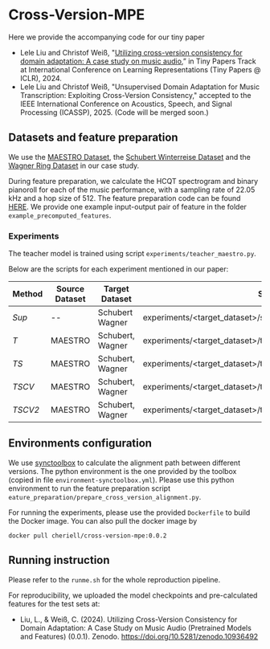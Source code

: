 # Cross-Version-MPE

Here we provide the accompanying code for our tiny paper 

- Lele Liu and Christof Weiß, "[Utilizing cross-version consistency for domain adaptation: A case study on music audio](https://openreview.net/forum?id=ZNg3YQQKWT),” in Tiny Papers Track at International Conference on Learning Representations (Tiny Papers @ ICLR), 2024.
- Lele Liu and Christof Weiß, "Unsupervised Domain Adaptation for Music Transcription: Exploiting Cross-Version Consistency," accepted to the IEEE International Conference on Acoustics, Speech, and Signal Processing (ICASSP), 2025. (Code will be merged soon.)

## Datasets and feature preparation

We use the [MAESTRO Dataset](https://magenta.tensorflow.org/datasets/maestro), the [Schubert Winterreise Dataset](https://zenodo.org/records/3968389) and the [Wagner Ring Dataset](https://zenodo.org/records/7672157) in our case study. 

During feature preparation, we calculate the HCQT spectrogram and binary pianoroll for each of the music performance, with a sampling rate of 22.05 kHz and a hop size of 512.
The feature preparation code can be found [HERE](https://github.com/christofw/multipitch_architectures/blob/master/01_precompute_features.ipynb).
We provide one example input-output pair of feature in the folder `example_precomputed_features`.

### Experiments

The teacher model is trained using script `experiments/teacher_maestro.py`.

Below are the scripts for each experiment mentioned in our paper:

| Method    | Source Dataset    | Target Dataset    | Script                                                           |
| --------- | ----------------- | ----------------- | ---------------------------------------------------------------- |
| *Sup*     | --                | Schubert  Wagner  | experiments/<target_dataset>/supervised.py                         |
| *T*       | MAESTRO           | Schubert, Wagner  | experiments/<target_dataset>/teacher.py                            |
| *TS*      | MAESTRO           | Schubert, Wagner  | experiments/<target_dataset>/teacher_student.py                    |
| *TSCV*    | MAESTRO           | Schubert, Wagner  | experiments/<target_dataset>/teacher_student_cross_version_1.py    |
| *TSCV2*   | MAESTRO           | Schubert, Wagner  | experiments/<target_dataset>/teacher_student_cross_version_2.py    |

## Environments configuration

We use [synctoolbox](https://github.com/meinardmueller/synctoolbox) to calculate the alignment path between different versions. The python environment is the one provided by the toolbox (copied in file `environment-synctoolbox.yml`). Please use this python environment to run the feature preparation script `eature_preparation/prepare_cross_version_alignment.py`.

For running the experiments, please use the provided `Dockerfile` to build the Docker image. You can also pull the docker image by

    docker pull cheriell/cross-version-mpe:0.0.2

## Running instruction

Please refer to the `runme.sh` for the whole reproduction pipeline.

For reproducibility, we uploaded the model checkpoints and pre-calculated features for the test sets at:
- Liu, L., & Weiß, C. (2024). Utilizing Cross-Version Consistency for Domain Adaptation: A Case Study on Music Audio (Pretrained Models and Features) (0.0.1). Zenodo. https://doi.org/10.5281/zenodo.10936492


